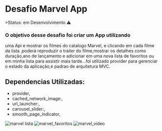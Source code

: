 <h1>Desafio Marvel App</h1>
 >Status: em Desenvolvimento ⚠️

### O objetivo desse desafio foi criar um App utilizando
uma Api e mostrar os filmes do catalogo Marvel, e clicando em cada filme da lista ,poderá reproduzir o trailer do filme,mostrar os detalhes como duração,ano de lançamento e adicionar em uma nova lista de favoritos ou em minha lista para assistir mais tarde...foi utilizado provider para gerenciar o estado da aplicação,e padrao de arquitetura MVC.

## Dependencias Utilizadas:
+ provider,
+ cached_network_image:,
+ url_launcher:,
+ carousel_slider:,
+ smooth_page_indicator,



![marvel lista](https://user-images.githubusercontent.com/98062365/190509013-e9470013-f2b2-4956-bdf3-95f71cca1020.gif)
![marvel_favoritos](https://user-images.githubusercontent.com/98062365/190509031-cbdc3bbe-420d-4df6-a3bd-0a1d2335be3e.gif)
![marvel_video](https://user-images.githubusercontent.com/98062365/190509037-380bbe82-3b48-467d-aef6-9ae473350012.gif)
